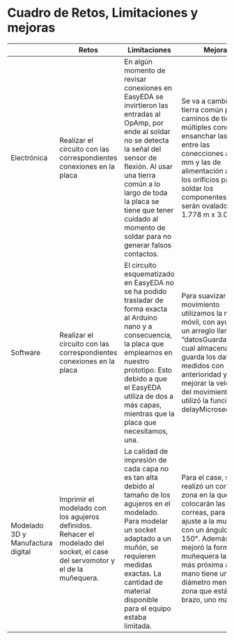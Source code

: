 # Cuadro de Retos, Limitaciones y mejoras 
|  | Retos | Limitaciones | Mejoras |
| ---- | ---- | ---- | ---- |
| Electrónica | Realizar el circuito con las correspondientes conexiones en la placa | En algún momento de revisar conexiones en EasyEDA se invirtieron las entradas al OpAmp, por ende al soldar no se detecta la señal del sensor de flexión. Al usar una tierra común a lo largo de toda la placa se tiene que tener cuidado al momento de soldar para no generar falsos contactos. | Se va a cambiar la tierra común por dos caminos de tierra con múltiples conexiones, ensanchar las pistas entre las conecciones a 0.7 mm y las de alimentación a 1 mm, los orificios para soldar los componentes al PCB serán ovalados de 1.778 m x 3.048 mm |
 | Software | Realizar el circuito con las correspondientes conexiones en la placa | El circuito esquematizado en EasyEDA no se ha podido trasladar de forma exacta al Arduino nano y a consecuencia, la placa que empleamos en nuestro prototipo. Esto debido a que el EasyEDA utiliza de dos a más capas, mientras que la placa que necesitamos, una. | Para suavizar el movimiento utilizamos la  media móvil, con ayuda de un arreglo llamado “datosGuardados”, el cual almacena y guarda los datos medidos con anterioridad y para mejorar la velocidad del movimiento se utilizó la función delayMicroseconds().|
| Modelado 3D y Manufactura digital| Imprimir el modelado con los agujeros definidos. Rehacer el modelado del socket, el case del servomotor y el de la muñequera.  |La calidad de impresión de cada capa no es tan alta debido al tamaño de los agujeros en el modelado. Para modelar un socket adaptado a un muñón, se requieren medidas exactas. La cantidad de material disponible para el equipo estaba limitada.|Para el case, se realizó un corte en la zona en la que se colocarán las correas, para que se ajuste a la muñeca con un ángulo de 150°. Además se mejoró la forma de la muñequera la parte más próxima a la mano tiene un diámetro menor y la zona que está en el brazo, uno mayor.|

